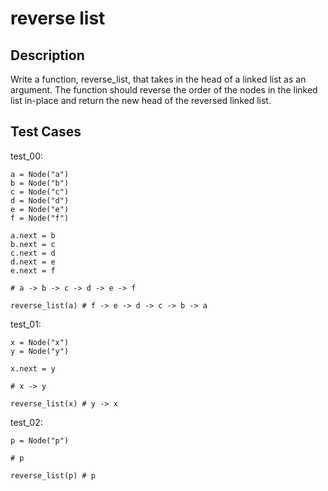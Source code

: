 # reverse list

## Description

Write a function, reverse_list, that takes in the head of a linked list as an argument. The function should reverse the order of the nodes in the linked list in-place and return the new head of the reversed linked list.

## Test Cases

test_00:

```text
a = Node("a")
b = Node("b")
c = Node("c")
d = Node("d")
e = Node("e")
f = Node("f")

a.next = b
b.next = c
c.next = d
d.next = e
e.next = f

# a -> b -> c -> d -> e -> f

reverse_list(a) # f -> e -> d -> c -> b -> a
```

test_01:

```text
x = Node("x")
y = Node("y")

x.next = y

# x -> y

reverse_list(x) # y -> x
```

test_02:

```text
p = Node("p")

# p

reverse_list(p) # p
```
